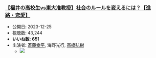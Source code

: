 ### [【福井の高校生vs東大准教授】社会のルールを変えるには？【進路・恋愛】](https://www.youtube.com/watch?v=zqTiv9LqzsM)
-   公開日: 2023-12-25
-   視聴数: 43,244
-   **いいね数: 651**
-   出演者: [斎藤幸平](/rehacq_fan/people/斎藤幸平 "wikilink"), 海野光行, [高橋弘樹](/rehacq_fan/people/高橋弘樹 "wikilink")
    - [![](https://img.youtube.com/vi/zqTiv9LqzsM/hqdefault.jpg)](https://www.youtube.com/watch?v=zqTiv9LqzsM)
